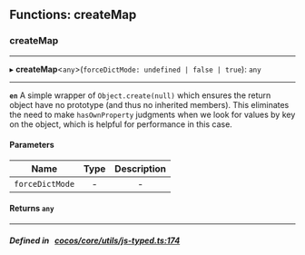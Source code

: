 ## Functions: createMap

### createMap


___
▸ **createMap**<`any`\>(`forceDictMode: undefined | false | true`): `any`
___



**`en`** 
A simple wrapper of `Object.create(null)` which ensures the return object have no prototype (and thus no inherited members).
This eliminates the need to make `hasOwnProperty` judgments when we look for values by key on the object,
which is helpful for performance in this case.



#### Parameters

| Name | Type | Description |
| :------: | :------: | :------: |
| `forceDictMode` | - | - |


#### Returns `any` 
___


##### Defined in &nbsp;   [cocos/core/utils/js-typed.ts:174](https://github.com/cocos-creator/engine/blob/c7bf6b8a9/cocos/core/utils/js-typed.ts#L174)&nbsp;
